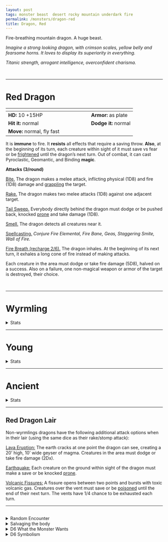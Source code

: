```yaml
---
layout: post
tags: monster beast  desert rocky mountain underdark fire
permalink: /monsters/dragon-red
title: Dragon, Red
---
```


Fire-breathing mountain dragon. A huge beast.

_Imagine a strong looking dragon, with crimson scales, yellow belly and fearsome horns. It loves to display its superiority in everything._

_Titanic strength, arrogant intelligence, overconfident charisma._

<br>

---

# Red Dragon

|  <span style="display: inline-block; width:250px"></span>  |  |
| -------- | --------|
| **HD:** 10 +15HP | **Armor:** as plate  |
| **Hit it:** normal    | **Dodge it:** normal  |
| **Move:** normal, fly fast   |   | 

It is **immune** to fire.
It **resists** all effects that require a saving throw.
**Also**, at the beginning of its turn, each creature within sight of it must save vs fear or be [frightened](/2020/11/10/extra-rules/#conditions) until the dragon’s next turn.
Out of combat, it can cast Pyroclastic, Geomantic, and Binding **magic**.

**Attacks (3/round)**

<ins>Bite.</ins> The dragon makes a melee attack, inflicting physical (1D8) and fire (1D8) damage and [grappling](/2020/11/10/extra-rules/#conditions) the target.

<ins>Rake.</ins> The dragon makes two melee attacks (1D8) against one adjacent target.

<ins>Tail Sweep.</ins> Everybody directly behind the dragon must dodge or be pushed back, knocked [prone](/2020/11/10/extra-rules/#conditions) and take damage (1D8).

<ins>Smell.</ins> The dragon detects all creatures near it.

<ins>Spellcasting.</ins> *Conjure Fire Elemental, Fire Bane, Geas, Staggering Smite, Wall of Fire.*

<ins>Fire Breath (recharge 2/6).</ins> The dragon inhales. At the beginning of its next turn, it exhales a long cone of fire instead of making attacks.

Each creature in the area must dodge or take fire damage (5D8), halved on a success. Also on a failure, one non-magical weapon or armor of the target is destroyed, their choice.

<br>

---

# Wyrmling
<details markdown="1">
<summary>Stats</summary>

|  <span style="display: inline-block; width:250px"></span>  |  |
| -------- | --------|
| **HD:** 4 | **Armor:** as mail  |
| **Hit it:** normal    | **Dodge it:** normal  |
| **Move:** normal, fly fast   |   | 

It is **immune** to fire.
It **resists** all effects that require a saving throw.

**Attacks (1/round)**

<ins>Bite.</ins> The dragon makes a melee attack, inflicting physical (1D6) and fire (1D4) damage and [grappling](/2020/11/10/extra-rules/#conditions) the target.

<ins>Rake.</ins> The dragon makes two melee attacks (1D6) against one adjacent target.

<ins>Smell.</ins> The dragon detects all creatures near it.

<ins>Fire Breath (recharge 2/6).</ins> The dragon inhales. At the beginning of its next turn, it exhales a short cone of fire instead of making attacks.

Each creature in the area must dodge or take fire damage (5D4), halved on a success. Also on a failure, one non-magical weapon or armor of the target is destroyed, their choice.
</details>

---

# Young
<details markdown="1">
<summary>Stats</summary>
|  <span style="display: inline-block; width:250px"></span>  |  |
| -------- | --------|
| **HD:** 7 +7HP | **Armor:** as plate  |
| **Hit it:** normal    | **Dodge it:** normal  |
| **Move:** normal, fly fast   |   | 

It is **immune** to fire.
It **resists** all effects that require a saving throw.
Out of combat, it can cast Pyroclastic, Geomantic, and Binding **magic**.

**Attacks (2/round)**

<ins>Bite.</ins> The dragon makes a melee attack, inflicting physical (1D6) and fire (1D6) damage and [grappling](/2020/11/10/extra-rules/#conditions) the target.

<ins>Rake.</ins> The dragon makes two melee attacks (1D6) against one adjacent target.

<ins>Tail Sweep.</ins> Everybody directly behind the dragon must dodge or be pushed back, knocked [prone](/2020/11/10/extra-rules/#conditions) and take damage (1D6).

<ins>Smell.</ins> The dragon detects all creatures near it.

<ins>Spellcasting.</ins> *Conjure Fire Elemental, Fire Bane, Staggering Smite, Wall of Fire.*

<ins>Fire Breath (recharge 2/6).</ins> The dragon inhales. At the beginning of its next turn, it exhales a cone of fire instead of making attacks.

Each creature in the area must dodge or take fire damage (5D6), halved on a success. Also on a failure, one non-magical weapon or armor of the target is destroyed, their choice.
</details>

 ---

# Ancient
<details markdown="1">
<summary>Stats</summary>
|  <span style="display: inline-block; width:250px"></span>  |  |
| -------- | --------|
| **HD:** 10 +45HP | **Armor:** as plate  |
| **Hit it:** normal    | **Dodge it:** normal  |
| **Move:** normal, fly fast   |   | 

It is **immune** to fire.
It **resists** all effects that require a saving throw.
**Also**, at the beginning of its turn, each creature within sight of it must save vs fear or be [frightened](/2020/11/10/extra-rules/#conditions) until the dragon’s next turn.
Out of combat, it can cast Pyroclastic, Geomantic, and Binding **magic**.

The dragon’s wings leave a trail of scalding volcanic ash as it moves. When the dragon moves, three creatures on or under its path must dodge or take fire damage (2D10).

**Attacks (3/round)**

<ins>Bite.</ins> The dragon makes a melee attack, inflicting physical (1D10) and fire (1D10) damage and [grappling](/2020/11/10/extra-rules/#conditions) the target.

<ins>Stomp.</ins> The dragon stomps two targets adjacent to each other. They take damage (1D10) if they fail to dodge. This attack does double damage to objects.

<ins>Tail Sweep.</ins> Everybody directly behind the dragon must dodge or be pushed back, knocked [prone](/2020/11/10/extra-rules/#conditions) and take damage (1D10).

<ins>Swallow.</ins> The dragon throws one grappled target into the air and swallows it if it fails to dodge it. The swallowed creature is [blinded](/2020/11/10/extra-rules/#conditions), can't breathe and takes fire damage (1D10) at the beginning of each of its turns.

<ins>Smell.</ins> The dragon detects all creatures near it.

<ins>Spellcasting.</ins> *Conjure Fire Elemental, Fire Bane, Forbiddance, Geas, Staggering Smite, Wall of Fire.*

<ins>Fire Breath (recharge 2/6).</ins> The dragon inhales. At the beginning of its next turn, it exhales a huge cone of fire instead of making attacks.

Each creature in the area must dodge or take fire damage (5D10), halved on a success. Also on a failure, one non-magical weapon or armor of the target is destroyed, their choice.
</details>

 ---

## Red Dragon Lair

Non-wyrmlings dragons have the following additional attack options when in their lair (using the same dice as their rake/stomp attack):

<ins>Lava Eruption:</ins> The earth cracks at one point the dragon can see, creating a 20’ high, 10’ wide geyser of magma. Creatures in the area must dodge or take fire damage (2Dx).

<ins>Earthquake:</ins> Each creature on the ground within sight of the dragon must make a save or be knocked [prone](/2020/11/10/extra-rules/#conditions).

<ins>Volcanic Fissures:</ins> A fissure opens between two points and bursts with toxic volcanic gas. Creatures over the vent must save or be [poisoned](/2020/11/10/extra-rules/#conditions) until the end of their next turn. The vents have 1/4 chance to be exhausted each turn.


 ---

<br>

<details markdown="1">
<summary>Random Encounter</summary>
1. **Monster:** 1 red dragon.
1. **Lair:** A menacing cave strongly smelling like sulfur. <br>    &nbsp; OR <br>    **Omen:** The earth shakes and the floor cracks.
1. **Spoor:** Recently incinerated area.
1. **Tracks:** The smell of sulfur.
1. **Trace:** A small earthquake.
1. **Trace:** Water is warm and tastes like sulfur.
</details>

<details markdown="1">
<summary>Salvaging the body</summary>
The scales of any dragon are highly valuable and used in many legendary armors. The fire of a red dragon can be used to forge the best weapons.
</details>

<details markdown="1">
<summary>D6 What the Monster Wants</summary>

1. Somebody stole from its hoard!
1. Claim this mountain.
1. Regular virgin sacrifices.
1. Invade a dwarven hold.
1. A rare artifact.
1. Being worshiped like a god.
</details>

<details markdown="1">
<summary>D6 Symbolism</summary>
In local cultures, it is a symbol of ...

1. Wealth
1. Cataclysms
1. Tyrants
1. Forge
1. Strength
1. Sacred
</details>
